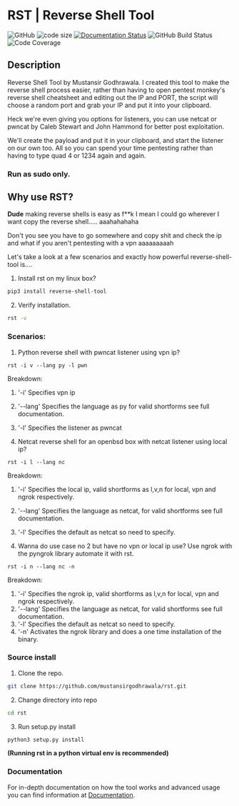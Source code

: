 # RST | Reverse Shell Tool

![GitHub](https://img.shields.io/github/license/mustansirgodhrawala/rst)
![code size](https://img.shields.io/github/languages/code-size/mustansirgodhrawala/rst)
[![Documentation Status](https://readthedocs.org/projects/reverse-shell-tool/badge/?version=latest)](https://reverse-shell-tool.readthedocs.io/en/latest/?badge=latest)
![GitHub Build Status](https://img.shields.io/github/workflow/status/mustansirgodhrawala/rst/Tests)
![Code Coverage](https://codecov.io/gh/mustansirgodhrawala/rst/branch/master/graph/badge.svg?token=28PKVCT5G0)

## Description

Reverse Shell Tool by Mustansir Godhrawala. I created this tool to make the reverse shell process easier, rather than having to open pentest monkey's reverse shell cheatsheet and editing out the IP and PORT, the script will choose a random port and grab your IP and put it into your clipboard.

Heck we're even giving you options for listeners, you can use netcat or pwncat by Caleb Stewart and John Hammond for better post exploitation.

We'll create the payload and put it in your clipboard, and start the listener on our own too. All so you can spend your time pentesting rather than having to type quad 4 or 1234 again and again.

### **Run as sudo only.**

## Why use RST?

**Dude** making reverse shells is easy as  f\*\*k I mean I could go wherever I want copy the reverse shell..... aaahahahaha

Don't you see you have to go somewhere and copy shit and check the ip and what if you aren't pentesting with a vpn aaaaaaaaah

Let's take a look at a few scenarios and exactly how powerful reverse-shell-tool is....

1. Install rst on my linux box?
```bash
pip3 install reverse-shell-tool
```

2. Verify installation.
```bash
rst -v
```

### Scenarios:

1. Python reverse shell with pwncat listener using vpn ip?
```
rst -i v --lang py -l pwn
```
Breakdown:
1. '-i' Specifies vpn ip
2. '--lang' Specifies the language as py for valid shortforms see full documentation.
3. '-l' Specifies the listener as pwncat

2. Netcat reverse shell for an openbsd box with netcat listener using local ip?
```
rst -i l --lang nc
```
Breakdown:
1. '-i' Specifies the local ip, valid shortforms as l,v,n for local, vpn and ngrok respectively.
2. '--lang' Specifies the language as netcat, for valid shortforms see full documentation.
3. '-l' Specifies the default as netcat so need to specify.

3. Wanna do use case no 2 but have no vpn or local ip use? Use ngrok with the pyngrok library automate it with rst.
```
rst -i n --lang nc -n
```
Breakdown:
1. '-i' Specifies the ngrok ip, valid shortforms as l,v,n for local, vpn and ngrok respectively.
2. '--lang' Specifies the language as netcat, for valid shortforms see full documentation.
3. '-l' Specifies the default as netcat so need to specify.
4. '-n' Activates the ngrok library and does a one time installation of the binary.

### Source install

1. Clone the repo.
```bash
git clone https://github.com/mustansirgodhrawala/rst.git
```

2. Change directory into repo
```bash
cd rst
```

3. Run setup.py install
```bash
python3 setup.py install
```

**(Running rst in a python virtual env is recommended)**

### Documentation
For in-depth documentation on how the tool works and advanced usage you can find information at [Documentation](https://reverse-shell-tool.readthedocs.io/en/latest/).
